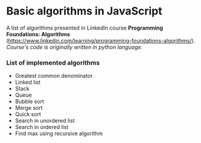 # Basic algorithms in JavaScript

A list of algorithms presented in LinkedIn course **Programming Foundations: Algorithms** (https://www.linkedin.com/learning/programming-foundations-algorithms/). _Course's code is originally written in python language._

### List of implemented algorithms

- Greatest common denominator
- Linked list
- Stack
- Queue
- Bubble sort
- Merge sort
- Quick sort
- Search in unordered list
- Search in ordered list
- Find max using recursive algorithm
